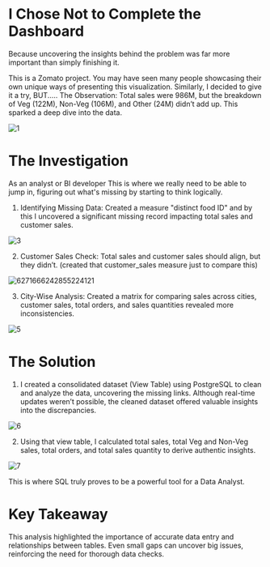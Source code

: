 # I Chose Not to Complete the Dashboard
Because uncovering the insights behind the problem was far more important than simply finishing it.

This is a Zomato project. You may have seen many people showcasing their own unique ways of presenting this visualization. Similarly, I decided to give it a try, BUT.....
The Observation: Total sales were 986M, but the breakdown of Veg (122M), Non-Veg (106M), and Other (24M) didn’t add up. This sparked a deep dive into the data.

![1](https://github.com/user-attachments/assets/dab7c3e4-9181-4c22-b031-2b055276369f)


# The Investigation
As an analyst or BI developer
This is where we really need to be able to jump in, figuring out what's missing by starting to think logically.

1. Identifying Missing Data: Created a measure "distinct food ID" and by this I uncovered a significant missing record impacting total sales and customer sales.

![3](https://github.com/user-attachments/assets/c7da575f-cc71-4a95-af17-acf97a5ef518)

2. Customer Sales Check: Total sales and customer sales should align, but they didn’t. (created that customer_sales measure just to compare this)

![6271666242855224121](https://github.com/user-attachments/assets/fb39eaad-0e18-4dda-8a71-92ba60a2d903)

3. City-Wise Analysis: Created a matrix for comparing sales across cities, customer sales, total orders, and sales quantities revealed more inconsistencies.

![5](https://github.com/user-attachments/assets/684bca8c-292b-4b12-8d07-42bbca89fb17)


# The Solution
1. I created a consolidated dataset (View Table) using PostgreSQL to clean and analyze the data, uncovering the missing links.
Although real-time updates weren’t possible, the cleaned dataset offered valuable insights into the discrepancies.

![6](https://github.com/user-attachments/assets/23c9e26e-ece1-4194-9bb5-947a92ecf279)

2. Using that view table, I calculated total sales, total Veg and Non-Veg sales, total orders, and total sales quantity to derive authentic insights.

![7](https://github.com/user-attachments/assets/e4fcfe29-9a1c-46d4-87b0-a36eeed00165)

This is where SQL truly proves to be a powerful tool for a Data Analyst.

# Key Takeaway
This analysis highlighted the importance of accurate data entry and relationships between tables.
Even small gaps can uncover big issues, reinforcing the need for thorough data checks.

